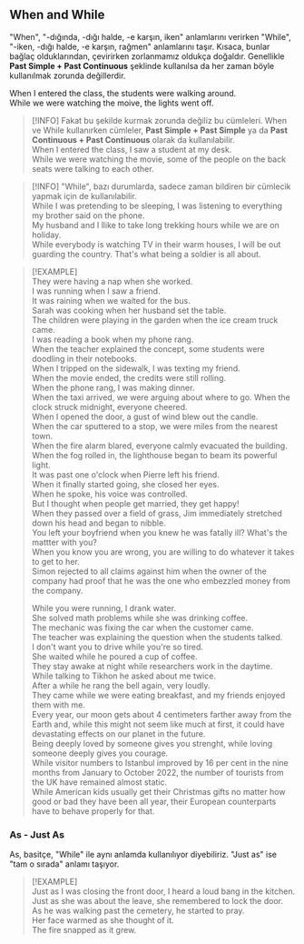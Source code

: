 ## When and While  
"When", "-dığında, -dığı halde, -e karşın, iken" anlamlarını verirken "While", "-iken, -dığı halde, -e karşın, rağmen" anlamlarını taşır. Kısaca, bunlar bağlaç olduklarından, çevirirken zorlanmamız oldukça doğaldır. Genellikle **Past Simple + Past Continuous** şeklinde kullanılsa da her zaman böyle kullanılmak zorunda değillerdir.  

When I entered the class, the students were walking around.  
While we were watching the moive, the lights went off.  

> [!INFO] Fakat bu şekilde kurmak zorunda değiliz bu cümleleri. When ve While kullanırken cümleler, **Past Simple + Past Simple** ya da **Past Continuous + Past Continuous** olarak da kullanılabilir.  
> When I entered the class, I saw a student at my desk.  
> While we were watching the movie, some of the people on the back seats were talking to each other.  

> [!INFO] "While", bazı durumlarda, sadece zaman bildiren bir cümlecik yapmak için de kullanılabilir.  
> While I was pretending to be sleeping, I was listening to everything my brother said on the phone.  
> My husband and I llike to take long trekking hours while we are on holiday.  
> While everybody is watching TV in their warm houses, I will be out guarding the country. That's what being a soldier is all about.  

> [!EXAMPLE]  
> They were having a nap when she worked.  
> I was running when I saw a friend.  
> It was raining when we waited for the bus.  
> Sarah was cooking when her husband set the table.  
> The children were playing in the garden when the ice cream truck came.  
> I was reading a book when my phone rang.  
> When the teacher explained the concept, some students were doodling in their notebooks.  
> When I tripped on the sidewalk, I was texting my friend.  
> When the movie ended, the credits were still rolling.  
> When the phone rang, I was making dinner.  
> When the taxi arrived, we were arguing about where to go. When the clock struck midnight, everyone cheered.  
> When I opened the door, a gust of wind blew out the candle.  
> When the car sputtered to a stop, we were miles from the nearest town.  
> When the fire alarm blared, everyone calmly evacuated the building.  
> When the fog rolled in, the lighthouse began to beam its powerful light.  
> It was past one o'clock when Pierre left his friend.  
> When it finally started going, she closed her eyes.  
> When he spoke, his voice was controlled.  
> But I thought when people get married, they get happy!  
> When they passed over a field of grass, Jim immediately stretched down his head and began to nibble.  
> You left your boyfriend when you knew he was fatally ill? What's the mattter with you?  
> When you know you are wrong, you are willing to do whatever it takes to get to her.  
> Simon rejected to all claims against him when the owner of the company had proof that he was the one who embezzled money from the company.  
>  
> While you were running, I drank water.  
> She solved math problems while she was drinking coffee.  
> The mechanic was fixing the car when the customer came.  
> The teacher was explaining the question when the students talked.  
> I don't want you to drive while you're so tired.  
> She waited while he poured a cup of coffee.  
> They stay awake at night while researchers work in the daytime.  
> While talking to Tikhon he asked about me twice.  
> After a while he rang the bell again, very loudly.  
> They came while we were eating breakfast, and my friends enjoyed them with me.  
> Every year, our moon gets about 4 centimeters farther away from the Earth and, while this might not seem like much at first, it could have devastating effects on our planet in the future.  
> Being deeply loved by someone gives you strenght, while loving someone deeply gives you courage.  
> While visitor numbers to Istanbul improved by 16 per cent in the nine months from January to October 2022, the number of tourists from the UK have remained almost static.  
> While American kids usually get their Christmas gifts no matter how good or bad they have been all year, their European counterparts have to behave properly for that.  

### As - Just As  
As, basitçe, "While" ile aynı anlamda kullanılıyor diyebiliriz. "Just as" ise "tam o sırada" anlamı taşıyor.  

> [!EXAMPLE]  
> Just as I was closing the front door, I heard a loud bang in the kitchen.  
> Just as she was about the leave, she remembered to lock the door.  
> As he was walking past the cemetery, he started to pray.  
> Her face warmed as she thought of it.  
> The fire snapped as it grew.  